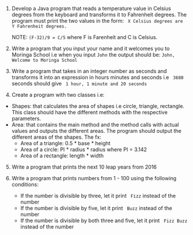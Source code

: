 1. Develop a Java program that reads a temperature value in Celsius degrees from the keyboard and
  transforms it to Fahrenheit degrees. The program must print the two values in the form:
   `` X Celsius degrees are Y Fahrenheit degrees.``

   NOTE: `` (F-32)/9 = C/5 `` where F is Farenheit and C is Celsius.

2. Write a program that you input your name and it welcomes you to Moringa School i.e when you input ``John`` the output should be:
   `` John, Welcome to Moringa School ``

3. Write a program that takes in an integer number as seconds and transforms it into an expression in hours minutes and seconds i.e `` 3680`` seconds should give `` 1 hour, 1 minute and 20 seconds``

4. Create a program with two classes i.e:
  - Shapes: that calculates the area of shapes i.e circle, triangle, rectangle.
  This class should have the different methods with the respective parameters.
  - Area: that contains the main method and the method calls with actual values and outputs the different areas.
  The program should output the different areas of the shapes.
  The fx:
      - Area of a triangle: 0.5 * base * height
      - Area of a circle: PI * radius * radius where PI = 3.142
      - Area of a rectangle: length * width

5. Write a program that prints the next 10 leap years from 2016

6. Write a program that prints numbers from 1 - 100 using the following conditions:
      - If the number is divisible by three, let it print `` Fizz`` instead of the number
      - If the number is divisible by five, let it print `` Buzz`` instead of the number
      - If the number is divisible by both three and five, let it print `` Fizz Buzz`` instead of the number
